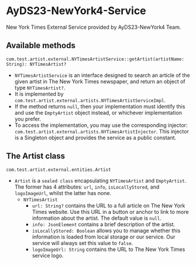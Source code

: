 # AyDS23-NewYork4-Service

New York Times External Service provided by AyDS23-NewYork4 Team.

## Available methods

`com.test.artist.external.NYTimesArtistService::getArtist(artistName: String): NYTimesArtist?`

- `NYTimesArtistService` is an interface designed to search an article of the given artist in The New York Times newspaper, and return an object of type `NYTimesArtist?`.
- It is implemented by `com.test.artist.external.artists.NYTimesArtistServiceImpl`.
- If the method returns `null`, then your implementation must identify this and use the `EmptyArtist` object instead, or whichever implementation you prefer.
- To access the implementation, you may use the corresponding injector: `com.test.artist.external.artists.NYTimesArtistInjector`. This injector is a Singleton object and provides the service as a public constant.

## The Artist class

`com.test.artist.external.entities.Artist`

- `Artist` is a `sealed class` encapsulating `NYTimesArtist` and `EmptyArtist`. The former has 4 attributes: `url`, `info`, `isLocallyStored`, and `logoImageUrl`, whilst the latter has none.
  - `NYTimesArtist`
    - `url: String?` contains the URL to a full article on The New York Times website. Use this URL in a button or anchor to link to more information about the artist. The default value is `null`.
    - `info: JsonElement` contains a brief description of the artist.
    - `isLocallyStored: Boolean` allows you to manage whether this information is loaded from local storage or our service. Our service will always set this value to `false`.
    - `logoImageUrl: String` contains the URL to The New York Times service logo.
